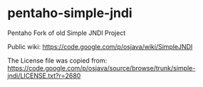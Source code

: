 # pentaho-simple-jndi
Pentaho Fork of old Simple JNDI Project

Public wiki:
https://code.google.com/p/osjava/wiki/SimpleJNDI

The License file was copied from:
https://code.google.com/p/osjava/source/browse/trunk/simple-jndi/LICENSE.txt?r=2680
